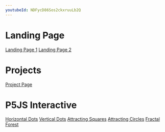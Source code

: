 ```yaml
---
youtubeId: NDFycD86Sos2ckxruuLb2Q
---
```


# Landing Page

[Landing Page 1](landing_page1/index.html)
[Landing Page 2](landing_page2/index.html)

# Projects
[Project Page](project_page/index.html)

<!--
# Speculator
https://youtu.be/0rV7fUfOdP0 
{% include youtubePlayer.html id=page.youtubeId %}

# Explorator
![Explorator clapper](/images/explorator_clapper_actuator.jpeg)
Format: ![Alt Text](url) -->

# P5JS Interactive
[Horizontal Dots](p5js/horizontal_dots/index.html)
[Vertical Dots](p5js/vertical_dots/index.html)
[Attracting Squares](p5js/attracting_squares/index.html)
[Attracting Circles](p5js/attracting_circles/index.html)
[Fractal Forest](p5js/fractals/index.html)
